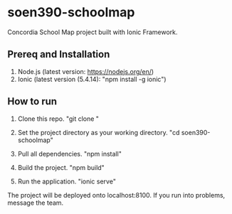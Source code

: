 # soen390-schoolmap

Concordia School Map project built with Ionic Framework.

## Prereq and Installation

1. Node.js (latest version: https://nodejs.org/en/)
2. Ionic (latest version (5.4.14): "npm install -g ionic")


## How to run

1. Clone this repo. "git clone <url>"

2. Set the project directory as your working directory. "cd soen390-schoolmap"

3. Pull all dependencies. "npm install"

4. Build the project. "npm build"

5. Run the application. "ionic serve"


The project will be deployed onto localhost:8100. If you run into problems, message the team.


